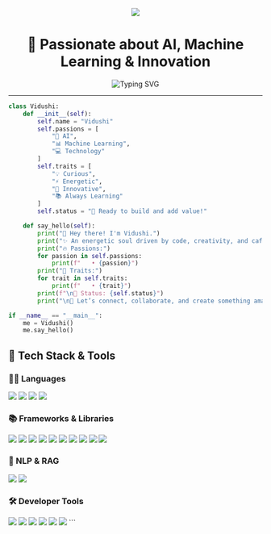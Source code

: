 <p align="center">
  <img src="https://capsule-render.vercel.app/api?type=waving&color=gradient&text=Hello!&height=100&section=header"/>
</p>

<h1 align="center">🚀 Passionate about AI, Machine Learning & Innovation</h1>

<p align="center">
  <img src="https://readme-typing-svg.demolab.com?font=Fira+Code&pause=1000&color=F76D6D&width=435&lines=Curious+Mind+%E2%9C%A8+Always+Learning;Tech+Enthusiast+%F0%9F%94%A5+Driven+by+Innovation;Let's+Connect+and+Create+Something+Awesome!+%F0%9F%92%AA" alt="Typing SVG" />
</p>

---

```python
class Vidushi:
    def __init__(self):
        self.name = "Vidushi"
        self.passions = [
            "🤖 AI", 
            "📊 Machine Learning", 
            "💻 Technology"
        ]
        self.traits = [
            "💡 Curious", 
            "⚡ Energetic", 
            "🎯 Innovative", 
            "📚 Always Learning"
        ]
        self.status = "🚀 Ready to build and add value!"

    def say_hello(self):
        print("👋 Hey there! I'm Vidushi.")
        print("✨ An energetic soul driven by code, creativity, and caffeine!")
        print("🔥 Passions:")
        for passion in self.passions:
            print(f"   • {passion}")
        print("🧬 Traits:")
        for trait in self.traits:
            print(f"   • {trait}")
        print(f"\n📣 Status: {self.status}")
        print("\n💬 Let’s connect, collaborate, and create something amazing together!")

if __name__ == "__main__":
    me = Vidushi()
    me.say_hello()
```


## 🧰 Tech Stack & Tools

### 🧑‍💻 Languages
<img src="https://img.shields.io/badge/Python-3670A0?style=for-the-badge&logo=python&logoColor=ffdd54"/> <img src="https://img.shields.io/badge/Java-ED8B00?style=for-the-badge&logo=java&logoColor=white"/> <img src="https://img.shields.io/badge/HTML5-E34F26?style=for-the-badge&logo=html5&logoColor=white"/> <img src="https://img.shields.io/badge/CSS3-1572B6?style=for-the-badge&logo=css3&logoColor=white"/>

### 📚 Frameworks & Libraries
<img src="https://img.shields.io/badge/Matplotlib-11557C?style=for-the-badge&logo=matplotlib&logoColor=white"/> <img src="https://img.shields.io/badge/Pandas-150458?style=for-the-badge&logo=pandas&logoColor=white"/> <img src="https://img.shields.io/badge/NumPy-013243?style=for-the-badge&logo=numpy&logoColor=white"/> <img src="https://img.shields.io/badge/Seaborn-3D3D3D?style=for-the-badge&logoColor=white"/> <img src="https://img.shields.io/badge/Scikit--Learn-F7931E?style=for-the-badge&logo=scikit-learn&logoColor=white"/> <img src="https://img.shields.io/badge/TensorFlow-FF6F00?style=for-the-badge&logo=tensorflow&logoColor=white"/> <img src="https://img.shields.io/badge/Flask-000000?style=for-the-badge&logo=flask&logoColor=white"/> <img src="https://img.shields.io/badge/Streamlit-FF4B4B?style=for-the-badge&logo=streamlit&logoColor=white"/> <img src="https://img.shields.io/badge/CrewAI-5C2D91?style=for-the-badge&logoColor=white"/> <img src="https://img.shields.io/badge/n8n-ff6f00?style=for-the-badge&logo=n8n&logoColor=white"/>

### 🧠 NLP & RAG
<img src="https://img.shields.io/badge/NLP-%20Text%20Preprocessing%2C%20Sentiment%20Analysis%2C%20Emotion%20Detection-blue?style=for-the-badge"/> <img src="https://img.shields.io/badge/RAG-%20Retrieval--Augmented%20Generation-8A2BE2?style=for-the-badge"/>

### 🛠️ Developer Tools
<img src="https://img.shields.io/badge/GitHub-100000?style=for-the-badge&logo=github&logoColor=white"/> <img src="https://img.shields.io/badge/Google%20Colab-F9AB00?style=for-the-badge&logo=googlecolab&logoColor=white"/> <img src="https://img.shields.io/badge/VS%20Code-007ACC?style=for-the-badge&logo=visualstudiocode&logoColor=white"/> <img src="https://img.shields.io/badge/PyCharm-000000?style=for-the-badge&logo=pycharm&logoColor=white"/> <img src="https://img.shields.io/badge/IntelliJ%20IDEA-000000?style=for-the-badge&logo=intellijidea&logoColor=white"/> <img src="https://img.shields.io/badge/Eclipse-2C2255?style=for-the-badge&logo=eclipseide&logoColor=white"/> ```
